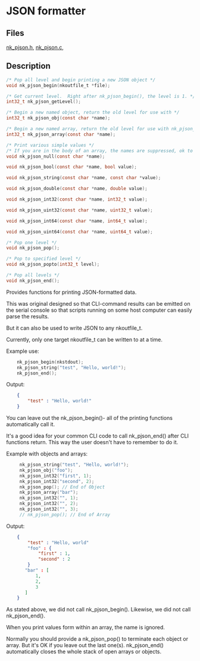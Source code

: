 # JSON formatter

## Files

[nk_pjson.h](../inc/nk_pjson.h),
[nk_pjson.c](../src/nk_pjson.c),

## Description

```c
/* Pop all level and begin printing a new JSON object */
void nk_pjson_begin(nkoutfile_t *file);

/* Get current level.  Right after nk_pjson_begin(), the level is 1. */
int32_t nk_pjson_getLevel();

/* Begin a new named object, return the old level for use with */
int32_t nk_pjson_obj(const char *name);

/* Begin a new named array, return the old level for use with nk_pjson_popto() */
int32_t nk_pjson_array(const char *name);

/* Print various simple values */
/* If you are in the body of an array, the names are suppressed, ok to use NULL for names */
void nk_pjson_null(const char *name);

void nk_pjson_bool(const char *name, bool value);

void nk_pjson_string(const char *name, const char *value);

void nk_pjson_double(const char *name, double value);

void nk_pjson_int32(const char *name, int32_t value);

void nk_pjson_uint32(const char *name, uint32_t value);

void nk_pjson_int64(const char *name, int64_t value);

void nk_pjson_uint64(const char *name, uint64_t value);

/* Pop one level */
void nk_pjson_pop();

/* Pop to specified level */
void nk_pjson_popto(int32_t level);

/* Pop all levels */
void nk_pjson_end();
```

Provides functions for printing JSON-formatted data.

This was original designed so that CLI-command results can be emitted on the
serial console so that scripts running on some host computer can easily
parse the results.

But it can also be used to write JSON to any nkoutfile_t.

Currently, only one target nkoutfile_t can be written to at a time.

Example use:

```c
    nk_pjson_begin(nkstdout);
    nk_pjson_string("test", "Hello, world!");
    nk_pjson_end();
```

Output:

```json
    {
        "test" : "Hello, world!"
    }
```

You can leave out the nk_pjson_begin()- all of the printing functions automatically
call it.

It's a good idea for your common CLI code to call nk_pjson_end() after CLI
functions return.  This way the user doesn't have to remember to do it.

Example with objects and arrays:

```c
     nk_pjson_string("test", "Hello, world!");
     nk_pjson_obj("foo");
     nk_pjson_int32("first", 1);
     nk_pjson_int32("second", 2);
     nk_pjson_pop(); // End of Object
     nk_pjson_array("bar");
     nk_pjson_int32("", 1);
     nk_pjson_int32("", 2); 
     nk_pjson_int32("", 3);
     // nk_pjson_pop(); // End of Array
```

Output:

```json
    {
        "test" : "Hello, world"
        "foo" : {
            "first" : 1,
            "second" : 2
        }
       "bar" : [
           1,
           2,
           3
       ]
    }
```

As stated above, we did not call nk_pjson_begin().  Likewise, we did not
call nk_pjson_end().

When you print values form within an array, the name is ignored.

Normally you should provide a nk_pjson_pop() to terminate each object or array.  But
it's OK if you leave out the last one(s).  nk_pjson_end() automatically closes the whole
stack of open arrays or objects.
